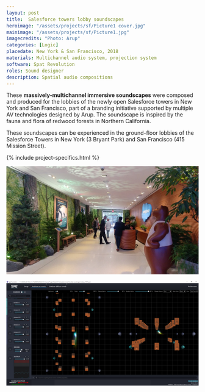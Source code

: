 ```yaml
---
layout: post
title:  Salesforce towers lobby soundscapes
heroimage: "/assets/projects/sf/Picture1 cover.jpg"
mainimage: "/assets/projects/sf/Picture1.jpg"
imagecredits: "Photo: Arup"
categories: [Logic]
placedate: New York & San Francisco, 2018
materials: Multichannel audio system, projection system
software: Spat Revolution
roles: Sound designer
description: Spatial audio compositions
---
```


<div class="project-narrative">
<p>These <b>massively-multichannel immersive soundscapes</b> were composed and produced for the lobbies of the newly open Salesforce towers in New York and San Francisco, part of a branding initiative supported by multiple AV technologies designed by Arup. The soundscape is inspired by the fauna and flora of redwood forests in Northern California.</p>

<p>These soundscapes can be experienced in the ground-floor lobbies of the Salesforce Towers in New York (3 Bryant Park) and San Francisco (415 Mission Street).</p>
</div>

{% include project-specifics.html %}

<div class="project-media">
<p><img src="/assets/projects/sf/Picture2.jpg"></p>
<p><img src="/assets/projects/sf/Capture2.png"></p>
</div>